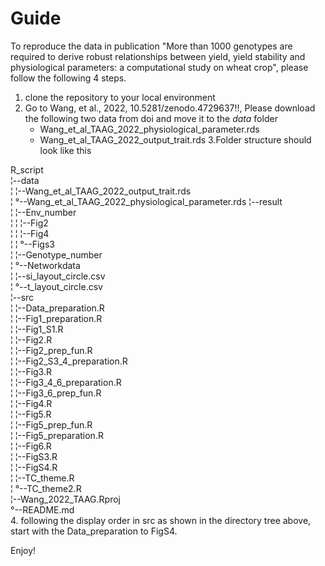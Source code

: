 
# Guide
To reproduce the data in publication "More than 1000 genotypes are required to derive robust relationships between yield, yield stability and physiological parameters: a computational study on wheat crop",
please follow the following 4 steps.

1. clone the repository to your local environment
2. Go to Wang, et al., 2022, 10.5281/zenodo.4729637!!,
	Please download the following two data from doi and move it to the *data* folder
	* Wang_et_al_TAAG_2022_physiological_parameter.rds
	* Wang_et_al_TAAG_2022_output_trait.rds
3.Folder structure should look like this
 
 R_script                                                
   ¦--data                                                
   ¦   ¦--Wang_et_al_TAAG_2022_output_trait.rds           
   ¦   °--Wang_et_al_TAAG_2022_physiological_parameter.rds
   ¦--result                                              
   ¦   ¦--Env_number                                      
   ¦   ¦   ¦--Fig2                                        
   ¦   ¦   ¦--Fig4                                        
   ¦   ¦   °--Figs3                                       
   ¦   ¦--Genotype_number                                 
   ¦   °--Networkdata                                     
   ¦       ¦--si_layout_circle.csv                        
   ¦       °--t_layout_circle.csv                         
   ¦--src                                                 
   ¦   ¦--Data_preparation.R                              
   ¦   ¦--Fig1_preparation.R                              
   ¦   ¦--Fig1_S1.R                                       
   ¦   ¦--Fig2.R                                          
   ¦   ¦--Fig2_prep_fun.R                                 
   ¦   ¦--Fig2_S3_4_preparation.R                         
   ¦   ¦--Fig3.R                                          
   ¦   ¦--Fig3_4_6_preparation.R                          
   ¦   ¦--Fig3_6_prep_fun.R                               
   ¦   ¦--Fig4.R                                          
   ¦   ¦--Fig5.R                                          
   ¦   ¦--Fig5_prep_fun.R                                 
   ¦   ¦--Fig5_preparation.R                              
   ¦   ¦--Fig6.R                                          
   ¦   ¦--FigS3.R                                         
   ¦   ¦--FigS4.R                                         
   ¦   ¦--TC_theme.R                                      
   ¦   °--TC_theme2.R                                     
   ¦--Wang_2022_TAAG.Rproj                                
   °--README.md     
4. following the display order in src as shown in the directory tree above, start with the Data_preparation to FigS4.

Enjoy!